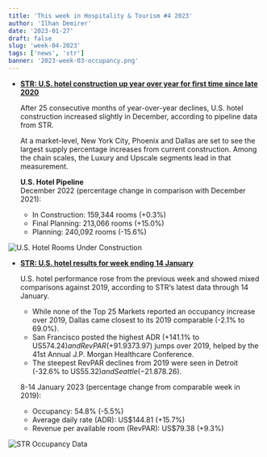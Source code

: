 ```yaml
---
title: 'This week in Hospitality & Tourism #4 2023'
author: 'Ilhan Demirer'
date: '2023-01-27'
draft: false
slug: 'week-04-2023'
tags: ['news', 'str']
banner: '2023-week-03-occupancy.png'
---
```


- **[STR: U.S. hotel construction up year over year for first time since late 2020](https://str.com/press-release/str-us-hotel-construction-year-over-year-first-time-late-2020)**

  After 25 consecutive months of year-over-year declines, U.S. hotel construction increased slightly in December, according to pipeline data from STR.

  At a market-level, New York City, Phoenix and Dallas are set to see the largest supply percentage increases from current construction. Among the chain scales, the Luxury and Upscale segments lead in that measurement.

  **U.S. Hotel Pipeline**  
  December 2022 (percentage change in comparison with December 2021):

  - In Construction: 159,344 rooms (+0.3%)
  - Final Planning: 213,066 rooms (+15.0%)
  - Planning: 240,092 rooms (-15.6%)

![U.S. Hotel Rooms Under Construction](/images/blogimages/2023-week-03-construction.png)

- **[STR: U.S. hotel results for week ending 14 January](https://str.com/press-release/str-us-hotel-results-week-ending-14-january)**

  U.S. hotel performance rose from the previous week and showed mixed comparisons against 2019, according to STR‘s latest data through 14 January.

  - While none of the Top 25 Markets reported an occupancy increase over 2019, Dallas came closest to its 2019 comparable (-2.1% to 69.0%).
  - San Francisco posted the highest ADR (+141.1% to US$574.24) and RevPAR (+91.9% to US$373.97) jumps over 2019, helped by the 41st Annual J.P. Morgan Healthcare Conference.
  - The steepest RevPAR declines from 2019 were seen in Detroit (-32.6% to US$55.32) and Seattle (-21.8% to US$78.26).

  8-14 January 2023 (percentage change from comparable week in 2019):

  - Occupancy: 54.8% (-5.5%)
  - Average daily rate (ADR): US$144.81 (+15.7%)
  - Revenue per available room (RevPAR): US$79.38 (+9.3%)

![STR Occupancy Data](/images/blogimages/2023-week-03-occupancy.png)
